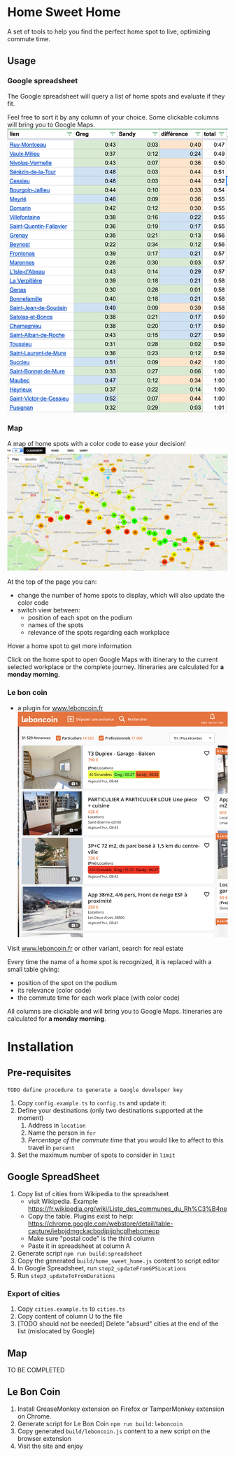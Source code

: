 # Home Sweet Home

A set of tools to help you find the perfect home spot to live, optimizing commute time.

## Usage
### Google spreadsheet
The Google spreadsheet will query a list of home spots and evaluate if they fit.

Feel free to sort it by any column of your choice.
Some clickable columns will bring you to Google Maps.
![Google Spreadsheet](./doc/Spreadsheet.png "List of cities")

### Map
A map of home spots with a color code to ease your decision!
![Map](./doc/Top.png "Map of cities")

At the top of the page you can:
- change the number of home spots to display, which will also update the color code
- switch view between:
    - position of each spot on the podium
    - names of the spots
    - relevance of the spots regarding each workplace

Hover a home spot to get more information

Click on the home spot to open Google Maps with itinerary to the current selected workplace or the complete journey.
Itineraries are calculated for **a monday morning**.

### Le bon coin
- a plugin for www.leboncoin.fr
![LeBonCoin](./doc/LeBonCoin.png "plugin for leboncoin")

Visit www.leboncoin.fr or other variant, search for real estate

Every time the name of a home spot is recognized, it is replaced with a small table giving:
- position of the spot on the podium
- its relevance (color code)
- the commute time for each work place (with color code)
   
All columns are clickable and will bring you to Google Maps. Itineraries are calculated for **a monday morning**.

# Installation

## Pre-requisites
`TODO define procedure to generate a Google developer key`
1. Copy `config.example.ts` to `config.ts` and update it:
1. Define your destinations (only two destinations supported at the moment)
    1. Address in `location`
    1. Name the person in `for`
    1. *Percentage of the commute time* that you would like to affect to this travel in `percent`
1. Set the maximum number of spots to consider in `limit`

## Google SpreadSheet
1. Copy list of cities from Wikipedia to the spreadsheet
    - visit Wikipedia. Example https://fr.wikipedia.org/wiki/Liste_des_communes_du_Rh%C3%B4ne
    - Copy the table. Plugins exist to help: https://chrome.google.com/webstore/detail/table-capture/iebpjdmgckacbodjpijphcplhebcmeop
    - Make sure "postal code" is the third column
    - Paste it in spreadsheet at column A
1. Generate script
    `npm run build:spreadsheet`
1. Copy the generated `build/home_sweet_home.js` content to script editor
1. In Google Spreadsheet, run `step2_updateFromGPSLocations`
1. Run `step3_updateToFromDurations`
### Export of cities
1. Copy `cities.example.ts` to `cities.ts`
1. Copy content of column U to the file
1. [TODO should not be needed] Delete "absurd" cities at the end of the list (mislocated by Google)

## Map

TO BE COMPLETED

## Le Bon Coin
1. Install GreaseMonkey extension on Firefox or TamperMonkey extension on Chrome.
1. Generate script for Le Bon Coin
    `npm run build:leboncoin`
1. Copy generated `build/leboncoin.js` content to a new script on the browser extension
1. Visit the site and enjoy
